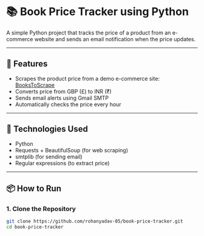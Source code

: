 # 📚 Book Price Tracker using Python

A simple Python project that tracks the price of a product from an e-commerce website and sends an email notification when the price updates.

---

## 🚀 Features

- Scrapes the product price from a demo e-commerce site: [BooksToScrape](https://books.toscrape.com)
- Converts price from GBP (£) to INR (₹)
- Sends email alerts using Gmail SMTP
- Automatically checks the price every hour

---

## 🔧 Technologies Used

- Python
- Requests + BeautifulSoup (for web scraping)
- smtplib (for sending email)
- Regular expressions (to extract price)

---

## 📦 How to Run

### 1. Clone the Repository

```bash
git clone https://github.com/rohanyadav-05/book-price-tracker.git
cd book-price-tracker
